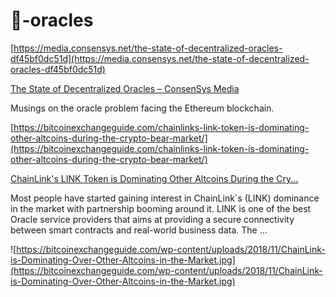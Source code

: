 # 🧱-oracles




[https://media.consensys.net/the-state-of-decentralized-oracles-df45bf0dc51d](https://media.consensys.net/the-state-of-decentralized-oracles-df45bf0dc51d)

[The State of Decentralized Oracles – ConsenSys Media](https://media.consensys.net/the-state-of-decentralized-oracles-df45bf0dc51d)

Musings on the oracle problem facing the Ethereum blockchain.



[https://bitcoinexchangeguide.com/chainlinks-link-token-is-dominating-other-altcoins-during-the-crypto-bear-market/](https://bitcoinexchangeguide.com/chainlinks-link-token-is-dominating-other-altcoins-during-the-crypto-bear-market/)

[ChainLink's LINK Token is Dominating Other Altcoins During the Cry...](https://bitcoinexchangeguide.com/chainlinks-link-token-is-dominating-other-altcoins-during-the-crypto-bear-market/)

Most people have started gaining interest in ChainLink`s (LINK) dominance in the market with partnership booming around it. LINK is one of the best Oracle service providers that aims at providing a secure connectivity between smart contracts and real-world business data. The ...

![https://bitcoinexchangeguide.com/wp-content/uploads/2018/11/ChainLink-is-Dominating-Over-Other-Altcoins-in-the-Market.jpg](https://bitcoinexchangeguide.com/wp-content/uploads/2018/11/ChainLink-is-Dominating-Over-Other-Altcoins-in-the-Market.jpg)